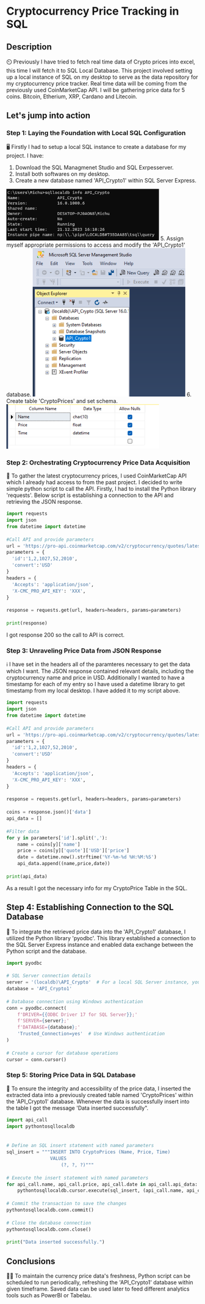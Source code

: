 # Cryptocurrency Price Tracking in SQL
## Description

⏲️ Previously I have tried to fetch real time data of Crypto prices into excel, this time I will fetch it to SQL Local Database. This project involved setting up a local instance of SQL on my desktop to serve as the data repository for my cryptocurrency price tracker. Real time data will be coming from the previously used CoinMarketCap API. I will be gathering price data for 5 coins. Bitcoin, Etherium, XRP, Cardano and Litecoin.

## Let's jump into action

### Step 1: Laying the Foundation with Local SQL Configuration
🖥️ Firstly I had to setup a local SQL instance to create a database for my project. I have:

1. Download the SQL Managmenet Studio and SQL Exrpesserver. 
2. Install both softwares on my desktop.
3. Create a new database named 'API_Crypto1' within SQL Server Express.
<img width="400" alt="image" src="https://github.com/sirmichal/Crypto_Prices_to_SQL/blob/main/SQL_Local_DB_Created.png?raw=true">
5. Assign myself appropriate permissions to access and modify the 'API_Crypto1' database.
<img width="400" alt="image" src="https://github.com/sirmichal/Crypto_Prices_to_SQL/blob/main/SQL_Table_Created.PNG?raw=true">
6. Create table 'CryptoPrices' and set schema.
<img width="400" alt="image" src="https://github.com/sirmichal/Crypto_Prices_to_SQL/blob/main/SQL_Table_schema.png?raw=true">
   
### Step 2: Orchestrating Cryptocurrency Price Data Acquisition

📓 To gather the latest cryptocurrency prices, I used CoinMarketCap API which I already had access to from the past project. I decided to write simple python script to call the API. Firstly, I had to install the Python library 'requests'. Below script is establishing a connection to the API and retrieving the JSON response.

```python
import requests
import json
from datetime import datetime

#Call API and provide parameters
url = 'https://pro-api.coinmarketcap.com/v2/cryptocurrency/quotes/latest'
parameters = {
  'id':'1,2,1027,52,2010',
  'convert':'USD'
}
headers = {
  'Accepts': 'application/json',
  'X-CMC_PRO_API_KEY': 'XXX',
}

response = requests.get(url, headers=headers, params=parameters)

print(response)
```
I got response 200 so the call to API is correct. 

### Step 3: Unraveling Price Data from JSON Response

ℹ️ I have set in the headers all of the paramteres necessary to get the data which I want. The JSON response contained relevant details, including the cryptocurrency name and price in USD. Additionally I wanted to have a timestamp for each of my entry so I have used a datetime library to get timestamp from my local desktop. I have added it to my script above.

```python
import requests
import json
from datetime import datetime

#Call API and provide parameters
url = 'https://pro-api.coinmarketcap.com/v2/cryptocurrency/quotes/latest'
parameters = {
  'id':'1,2,1027,52,2010',
  'convert':'USD'
}
headers = {
  'Accepts': 'application/json',
  'X-CMC_PRO_API_KEY': 'XXX',
}

response = requests.get(url, headers=headers, params=parameters)

coins = response.json()['data']
api_data = []

#Filter data
for y in parameters['id'].split(','):
    name = coins[y]['name']
    price = coins[y]['quote']['USD']['price']
    date = datetime.now().strftime('%Y-%m-%d %H:%M:%S')
    api_data.append((name,price,date))

print(api_data)
```

As a result I got the necessary info for my CryptoPrice Table in the SQL.

## Step 4: Establishing Connection to the SQL Database

🔌 To integrate the retrieved price data into the 'API_Crypto1' database, I utilized the Python library 'pyodbc'. This library established a connection to the SQL Server Express instance and enabled data exchange between the Python script and the database.

```python
import pyodbc

# SQL Server connection details
server = '(localdb)\API_Crypto'  # For a local SQL Server instance, you can use 'localhost' or '.' (period)
database = 'API_Crypto1'

# Database connection using Windows authentication
conn = pyodbc.connect(
    f'DRIVER={{ODBC Driver 17 for SQL Server}};'
    f'SERVER={server};'
    f'DATABASE={database};'
    'Trusted_Connection=yes'  # Use Windows authentication
)

# Create a cursor for database operations
cursor = conn.cursor()
```

### Step 5: Storing Price Data in SQL Database

🔢 To ensure the integrity and accessibility of the price data, I inserted the extracted data into a previously created table named 'CryptoPrices' within the 'API_Crypto1' database. Whenever the data is successfully insert into the table I got the message 'Data inserted successfully".

```python
import api_call
import pythontosqllocaldb


# Define an SQL insert statement with named parameters
sql_insert = """INSERT INTO CryptoPrices (Name, Price, Time)
                VALUES 
                    (?, ?, ?)"""

# Execute the insert statement with named parameters
for api_call.name, api_call.price, api_call.date in api_call.api_data:
    pythontosqllocaldb.cursor.execute(sql_insert, (api_call.name, api_call.price, api_call.date))

# Commit the transaction to save the changes
pythontosqllocaldb.conn.commit()

# Close the database connection
pythontosqllocaldb.conn.close()

print("Data inserted successfully.")
```

## Conclusions

👨‍🎓 To maintain the currency price data's freshness, Python script can be scheduled to run periodically, refreshing the 'API_Crypto1' database within given timeframe. Saved data can be used later to feed different analytics tools such as PowerBI or Tabelau.
